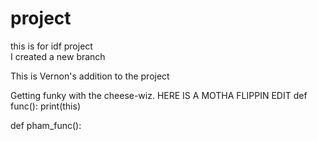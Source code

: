 # project
this is for idf project  
I created a new branch  

This is Vernon's addition to the project  


Getting funky with the cheese-wiz.
HERE IS A MOTHA FLIPPIN EDIT
def func():
  print(this)
  
  
  
  
  def pham_func():
  

